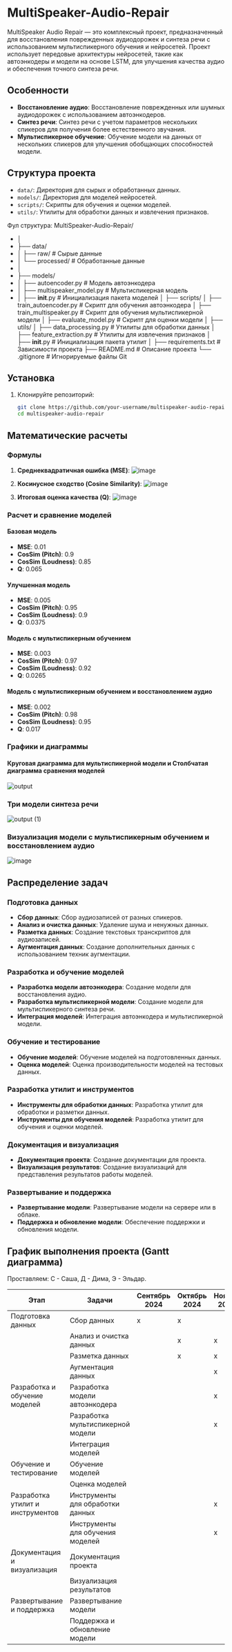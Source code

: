 # MultiSpeaker-Audio-Repair
MultiSpeaker Audio Repair — это комплексный проект, предназначенный для восстановления поврежденных аудиодорожек и синтеза речи с использованием мультиспикерного обучения и нейросетей. Проект использует передовые архитектуры нейросетей, такие как автоэнкодеры и модели на основе LSTM, для улучшения качества аудио и обеспечения точного синтеза речи.

## Особенности
- **Восстановление аудио**: Восстановление поврежденных или шумных аудиодорожек с использованием автоэнкодеров.
- **Синтез речи**: Синтез речи с учетом параметров нескольких спикеров для получения более естественного звучания.
- **Мультиспикерное обучение**: Обучение модели на данных от нескольких спикеров для улучшения обобщающих способностей модели.

## Структура проекта

- `data/`: Директория для сырых и обработанных данных.
- `models/`: Директория для моделей нейросетей.
- `scripts/`: Скрипты для обучения и оценки моделей.
- `utils/`: Утилиты для обработки данных и извлечения признаков.

Фул структура:
MultiSpeaker-Audio-Repair/
- │
- ├── data/
- │   ├── raw/                      # Сырые данные
- │   └── processed/                # Обработанные данные
- │
- ├── models/
- │   ├── autoencoder.py            # Модель автоэнкодера
- │   ├── multispeaker_model.py     # Мультиспикерная модель
- │   ├── __init__.py               # Инициализация пакета моделей
│
├── scripts/
│   ├── train_autoencoder.py      # Скрипт для обучения автоэнкодера
│   ├── train_multispeaker.py     # Скрипт для обучения мультиспикерной модели
│   ├── evaluate_model.py         # Скрипт для оценки модели
│
├── utils/
│   ├── data_processing.py        # Утилиты для обработки данных
│   ├── feature_extraction.py     # Утилиты для извлечения признаков
│   ├── __init__.py               # Инициализация пакета утилит
│
├── requirements.txt              # Зависимости проекта
├── README.md                     # Описание проекта
└── .gitignore                    # Игнорируемые файлы Git


## Установка
1. Клонируйте репозиторий:
   ```sh
   git clone https://github.com/your-username/multispeaker-audio-repair.git
   cd multispeaker-audio-repair

## Математические расчеты

### Формулы

1. **Среднеквадратичная ошибка (MSE)**:
![image](https://github.com/RipBrain/MultiSpeaker-Audio-Repair/assets/41776352/ac1864b1-6cd7-4179-a0a4-f36f5b21ab8f)

2. **Косинусное сходство (Cosine Similarity)**:
![image](https://github.com/RipBrain/MultiSpeaker-Audio-Repair/assets/41776352/3dcb3507-b172-4f78-bb55-3cc263b6cc2c)

3. **Итоговая оценка качества (Q)**:
![image](https://github.com/RipBrain/MultiSpeaker-Audio-Repair/assets/41776352/e840f783-ed56-41ae-a862-3b200afee528)

### Расчет и сравнение моделей

#### Базовая модель
- **MSE**: 0.01
- **CosSim (Pitch)**: 0.9
- **CosSim (Loudness)**: 0.85
- **Q**: 0.065

#### Улучшенная модель
- **MSE**: 0.005
- **CosSim (Pitch)**: 0.95
- **CosSim (Loudness)**: 0.9
- **Q**: 0.0375

#### Модель с мультиспикерным обучением
- **MSE**: 0.003
- **CosSim (Pitch)**: 0.97
- **CosSim (Loudness)**: 0.92
- **Q**: 0.0265

#### Модель с мультиспикерным обучением и восстановлением аудио
- **MSE**: 0.002
- **CosSim (Pitch)**: 0.98
- **CosSim (Loudness)**: 0.95
- **Q**: 0.017

### Графики и диаграммы

#### Круговая диаграмма для мультиспикерной модели и Столбчатая диаграмма сравнения моделей
![output](https://github.com/RipBrain/MultiSpeaker-Audio-Repair/assets/41776352/fd93b369-db0d-441c-ae9f-948723e5dca7)

### Три модели синтеза речи
![output (1)](https://github.com/RipBrain/MultiSpeaker-Audio-Repair/assets/41776352/0ae7291c-1d1b-4871-abdd-026a700ecf0c)

### Визуализация модели с мультиспикерным обучением и восстановлением аудио
![image](https://github.com/RipBrain/MultiSpeaker-Audio-Repair/assets/41776352/04d4a2d8-16bf-4788-9e1d-7ffa2413a7b0)

## Распределение задач

### Подготовка данных
- **Сбор данных**: Сбор аудиозаписей от разных спикеров.
- **Анализ и очистка данных**: Удаление шума и ненужных данных.
- **Разметка данных**: Создание текстовых транскриптов для аудиозаписей.
- **Аугментация данных**: Создание дополнительных данных с использованием техник аугментации.

### Разработка и обучение моделей
- **Разработка модели автоэнкодера**: Создание модели для восстановления аудио.
- **Разработка мультиспикерной модели**: Создание модели для мультиспикерного синтеза речи.
- **Интеграция моделей**: Интеграция автоэнкодера и мультиспикерной модели.

### Обучение и тестирование
- **Обучение моделей**: Обучение моделей на подготовленных данных.
- **Оценка моделей**: Оценка производительности моделей на тестовых данных.

### Разработка утилит и инструментов
- **Инструменты для обработки данных**: Разработка утилит для обработки и разметки данных.
- **Инструменты для обучения моделей**: Разработка утилит для обучения и оценки моделей.

### Документация и визуализация
- **Документация проекта**: Создание документации для проекта.
- **Визуализация результатов**: Создание визуализаций для представления результатов работы моделей.

### Развертывание и поддержка
- **Развертывание модели**: Развертывание модели на сервере или в облаке.
- **Поддержка и обновление модели**: Обеспечение поддержки и обновления модели.

## График выполнения проекта (Gantt диаграмма)
Проставляем:
С - Саша,
Д - Дима,
Э - Эльдар.

| Этап | Задачи | Сентябрь 2024 | Октябрь 2024 | Ноябрь 2024 | Декабрь 2024 | Январь 2025 | Февраль 2025 | Март 2025 | Апрель 2025 | Май 2025 |
|------|--------|---------------|--------------|-------------|--------------|-------------|--------------|-----------|-------------|----------|
| Подготовка данных | Сбор данных | x | x | | | | | | | |
| | Анализ и очистка данных | | x | x | | | | | | |
| | Разметка данных | | x | x | x | | | | | |
| | Аугментация данных | | | x | x | | | | | |
| Разработка и обучение моделей | Разработка модели автоэнкодера | | | x | x | | | | | |
| | Разработка мультиспикерной модели | | | x | x | x | | | | |
| | Интеграция моделей | | | | x | x | | | | |
| Обучение и тестирование | Обучение моделей | | | | | x | x | | | |
| | Оценка моделей | | | | | | x | x | | |
| Разработка утилит и инструментов | Инструменты для обработки данных | | | x | x | | | | | |
| | Инструменты для обучения моделей | | | x | x | x | | | | |
| Документация и визуализация | Документация проекта | | | | x | x | | | | |
| | Визуализация результатов | | | | | x | x | | | |
| Развертывание и поддержка | Развертывание модели | | | | | | x | x | | |
| | Поддержка и обновление модели | | | | | | | x | x | x |
